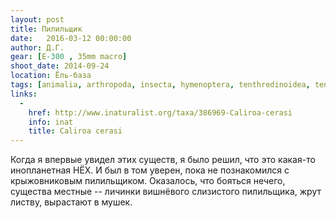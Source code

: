 ```yaml
---
layout: post
title: Пилильщик
date:   2016-03-12 00:00:00
author: Д.Г.
gear: [E-300 , 35mm macro]
shoot_date: 2014-09-24
location: Ёль-база
tags: [animalia, arthropoda, insecta, hymenoptera, tenthredinoidea, tenthredinidae, caliroa, caliroa cerasi]
links:
  -
    href: http://www.inaturalist.org/taxa/386969-Caliroa-cerasi
    info: inat
    title: Caliroa cerasi
---
```


Когда я впервые увидел этих существ, я было решил, что это какая-то инопланетная НЁХ. И был в том уверен, пока не познакомился с крыжовниковым пилильщиком. Оказалось, что бояться нечего, существа местные -- личинки вишнёвого слизистого пилильщика, жрут листву, вырастают в мушек.
